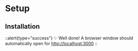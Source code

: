 # Setup

## Installation


::alert{type="success"}
✨ Well done! A browser window should automatically open for <http://localhost:3000>
::
